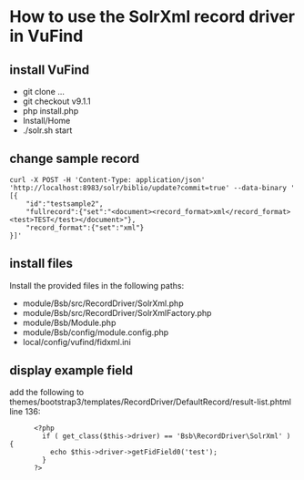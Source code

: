 # How to use the SolrXml record driver in VuFind

## install VuFind

* git clone ...
* git checkout v9.1.1
* php install.php
* Install/Home
* ./solr.sh start

## change sample record

```
curl -X POST -H 'Content-Type: application/json' 'http://localhost:8983/solr/biblio/update?commit=true' --data-binary '
[{
    "id":"testsample2",
    "fullrecord":{"set":"<document><record_format>xml</record_format><test>TEST</test></document>"},
    "record_format":{"set":"xml"}
}]'
```

## install files 

Install the provided files in the following paths:
* module/Bsb/src/RecordDriver/SolrXml.php
* module/Bsb/src/RecordDriver/SolrXmlFactory.php
* module/Bsb/Module.php
* module/Bsb/config/module.config.php
* local/config/vufind/fidxml.ini

## display example field

add the following to
themes/bootstrap3/templates/RecordDriver/DefaultRecord/result-list.phtml
line 136:
```
      <?php
        if ( get_class($this->driver) == 'Bsb\RecordDriver\SolrXml' ) {
          echo $this->driver->getFidField0('test');
        }
      ?>
```
